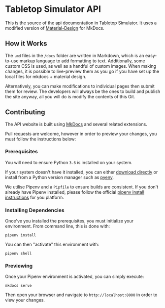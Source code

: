 # Tabletop Simulator API

This is the source of the api documentation in Tabletop Simulator. It uses a modified version of [Material-Design](https://github.com/squidfunk/mkdocs-material) for MkDocs.

## How it Works

The `.md` files in the `/docs` folder are written in Markdown, which is an easy-to-use markup language to add formatting to text. Additionally, some custom CSS is used, as well as a handful of custom images. When making changes, it is possible to live-preview them as you go if you have set up the local files for mkdocs + material design.

Alternatively, you can make modifications to individual pages then submit them for review. The developers will always be the ones to build and publish the site anyway, all you will do is modify the contents of this Git.

## Contributing

The API website is built using [MkDocs](https://www.mkdocs.org/) and several related extensions.

Pull requests are welcome, however in order to preview your changes, you must follow the instructions below:

### Prerequisites

You will need to ensure Python `3.6` is installed on your system.

If your system doesn't have it installed, you can either [download directly](https://www.python.org/downloads/release/python-366/) or install from a Python version manager such as [pyenv](https://github.com/pyenv/pyenv).

We utilise Pipenv and a `Pipfile` to ensure builds are consistent. If you don't already have Pipenv installed, please follow the official [pipenv install instructions](https://pipenv.readthedocs.io/en/latest/install/#installing-pipenv) for you platform.

### Installing Dependencies

Once've you installed the prerequisites, you must initialize your environment. From command line, this is done with:

```
pipenv install
```

You can then "activate" this environment with:

```
pipenv shell
```

### Previewing

Once your Pipenv environment is activated, you can simply execute:

```
mkdocs serve
```

Then open your browser and navigate to `http://localhost:8000` in order to view your changes.
